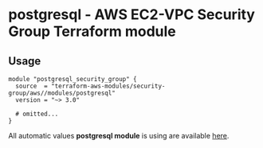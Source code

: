 # postgresql - AWS EC2-VPC Security Group Terraform module

## Usage

```hcl
module "postgresql_security_group" {
  source  = "terraform-aws-modules/security-group/aws//modules/postgresql"
  version = "~> 3.0"

  # omitted...
}
```

All automatic values **postgresql module** is using are available [here](https://github.com/terraform-aws-modules/terraform-aws-security-group/blob/master/modules/postgresql/auto_values.tf).

<!-- BEGINNING OF PRE-COMMIT-TERRAFORM DOCS HOOK -->
<!-- END OF PRE-COMMIT-TERRAFORM DOCS HOOK -->
